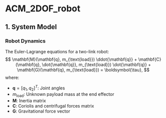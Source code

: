 # ACM_2DOF_robot

## 1. System Model
### Robot Dynamics
The Euler-Lagrange equations for a two-link robot:
$$
\mathbf{M}(\mathbf{q}, m_{\text{load}}) \ddot{\mathbf{q}} + \mathbf{C}(\mathbf{q}, \dot{\mathbf{q}}, m_{\text{load}}) \dot{\mathbf{q}} + \mathbf{G}(\mathbf{q}, m_{\text{load}}) = \boldsymbol{\tau},
$$
where:
- $\mathbf{q} = [q_1, q_2]^T$: Joint angles
- $m_{\text{load}}$: Unknown payload mass at the end effector
- $\mathbf{M}$: Inertia matrix
- $\mathbf{C}$: Coriolis and centrifugal forces matrix
- $\mathbf{G}$: Gravitational force vector